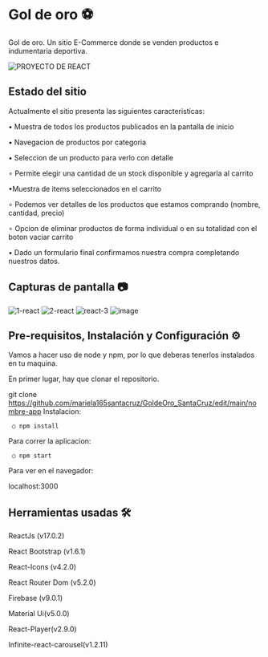 # Gol de oro ⚽

Gol de oro. Un sitio E-Commerce donde se venden productos e indumentaria deportiva.

![PROYECTO DE REACT](https://user-images.githubusercontent.com/82129632/134102543-44ee2c89-a940-4138-980a-637424e31632.gif)


## Estado del sitio

Actualmente el sitio presenta las siguientes caracteristicas:

• Muestra de todos los productos publicados en la pantalla de inicio

• Navegacion de productos por categoria                                                                                                                                        

• Seleccion de un producto para verlo con detalle

   ∘ Permite elegir una cantidad de un stock disponible y agregarla al carrito

•Muestra de items seleccionados en el carrito

   ∘ Podemos ver detalles de los productos que estamos comprando (nombre, cantidad, precio)
   
   ∘ Opcion de eliminar productos de forma individual o en su totalidad con el boton vaciar carrito
   
• Dado un formulario final confirmamos nuestra compra completando nuestros datos.

## Capturas de pantalla 📷

![1-react](https://user-images.githubusercontent.com/82129632/134106988-a204cf89-5ca1-44e7-8e2a-26ff99a65783.jpg)
![2-react](https://user-images.githubusercontent.com/82129632/134106991-839c055e-5557-4ff5-89ed-a99efe43323e.jpg)
![react-3](https://user-images.githubusercontent.com/82129632/134106992-957f2e80-2019-4112-ae58-ddece09f1bbd.jpg)
![image](https://user-images.githubusercontent.com/82129632/134107039-46eb622f-f756-4b30-ba80-d7dde78aef6c.png)



## Pre-requisitos, Instalación y Configuración ⚙️

Vamos a hacer uso de node y npm, por lo que deberas tenerlos instalados en tu maquina.

En primer lugar, hay que clonar el repositorio.

git clone https://github.com/mariela165santacruz/GoldeOro_SantaCruz/edit/main/nombre-app
Instalacion:

     ○ npm install
Para correr la aplicacion:

     ○ npm start
Para ver en el navegador:

localhost:3000

## Herramientas usadas 🛠️

ReactJs (v17.0.2)

React Bootstrap (v1.6.1)

React-Icons (v4.2.0)

React Router Dom (v5.2.0)

Firebase (v9.0.1)

Material Ui(v5.0.0)

React-Player(v2.9.0)

Infinite-react-carousel(v1.2.11)



